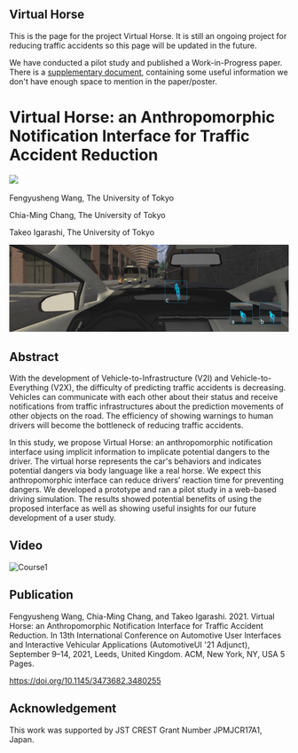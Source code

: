 ## Virtual Horse

This is the page for the project Virtual Horse. It is still an ongoing project for reducing traffic accidents so this page will be updated in the future.

We have conducted a pilot study and published a Work-in-Progress paper. There is a [supplementary document](docs/AutomotiveUI%20'21%20Poster/supplementary-information.md), containing some useful information we don't have enough space to mention in the paper/poster.


# Virtual Horse: an Anthropomorphic Notification Interface for Traffic Accident Reduction
<div algin="center">
<img src="https://www.auto-ui.org/21/wp-content/themes/yootheme/cache/Signage2021-67934e83.png", height="50">
</div>

Fengyusheng Wang, The University of Tokyo

Chia-Ming Chang, The University of Tokyo

Takeo Igarashi, The University of Tokyo

![Interface Illustration](docs/AutomotiveUI%20'21%20Adjunct/banner.png)

## Abstract

With the development of Vehicle-to-Infrastructure (V2I) and Vehicle-to-Everything (V2X), the difficulty of predicting traffic accidents is decreasing. Vehicles can communicate with each other about their status and receive notifications from traffic infrastructures about the prediction movements of other objects on the road. The efficiency of showing warnings to human drivers will become the bottleneck of reducing traffic accidents.

In this study, we propose Virtual Horse: an anthropomorphic notification interface using implicit information to implicate potential dangers to the driver. The virtual horse represents the car's behaviors and indicates potential dangers via body language like a real horse. We expect this anthropomorphic interface can reduce drivers’ reaction time for preventing dangers. We developed a prototype and ran a pilot study in a web-based driving simulation. The results showed potential benefits of using the proposed interface as well as showing useful insights for our future development of a user study.

## Video

![Course1](/docs/AutomotiveUI%20'21%20Adjunct/Course1.gif)

## Publication

Fengyusheng Wang, Chia-Ming Chang, and Takeo Igarashi. 2021. Virtual Horse: an Anthropomorphic Notification Interface for Traffic Accident Reduction. In 13th International Conference on Automotive User Interfaces and Interactive Vehicular Applications (AutomotiveUI '21 Adjunct), September 9–14, 2021, Leeds, United Kingdom. ACM, New York, NY, USA 5 Pages. 

https://doi.org/10.1145/3473682.3480255

## Acknowledgement

This work was supported by JST CREST Grant Number JPMJCR17A1, Japan.